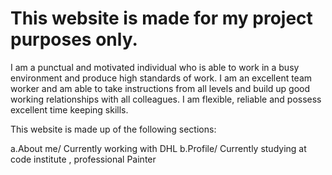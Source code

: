 # This website is made for my project purposes only.
I am a punctual and motivated individual who is able to work in a busy environment and produce high standards of work. I am an excellent team worker and am able to take instructions from all levels and build up good working relationships with all colleagues. I am flexible, reliable and possess excellent time keeping skills.

This website is made up of the following sections:

a.About me/ Currently working with DHL
b.Profile/ Currently studying at code institute , professional Painter 
